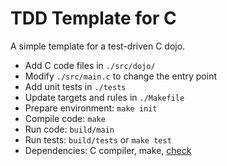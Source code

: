 TDD Template for C
==================

A simple template for a test-driven C dojo. 

* Add C code files in `./src/dojo/`
* Modify `./src/main.c` to change the entry point 
* Add unit tests in `./tests`
* Update targets and rules in `./Makefile`
* Prepare environment: `make init`
* Compile code: `make` 
* Run code: `build/main`
* Run tests: `build/tests` or `make test`
* Dependencies: C compiler, make, [check](http://check.sourceforge.net)
